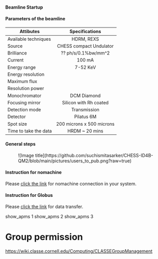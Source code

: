
#### Beamline Startup 

#### Parameters of the beamline


| Attibutes | Specifications | 
| -------------- | :---------: | 
| Available techniques | HDRM, REXS | 
| Source | CHESS compact Undulator | 
| Brilliance| ?? ph/s/0.1%bw/mm^2 | 
| Current| 100 mA | 
| Energy range | 7-52 KeV | 
| Energy resolution | | 
| Maximum flux | | 
| Resolution power | | 
| Monochromator | DCM Diamond |
| Focusing mirror | Silicon with Rh coated |
| Detection mode | Transmission |  
| Detector| Pilatus 6M | 
| Spot size| 200 microns x 500 microns | 
| Time to take the data| HRDM ~ 20 mins | 






#### General steps

<figure markdown>
  ![Image title](https://github.com/suchismitasarker/CHESS-ID4B-QM2/blob/main/pictures/users_to_pub.png?raw=true)
</figure>



#### Instruction for nomachine

Please [click the link](https://wiki.classe.cornell.edu/Computing/NoMachine) for nomachine connection in your system.


#### Instruction for Globus

Please [click the link](https://wiki.classe.cornell.edu/Computing/GlobusDataTransfer) for data transfer. 



show_apms 1
show_apms 2
show_apms 3


# Group permission
https://wiki.classe.cornell.edu/Computing/CLASSEGroupManagement
